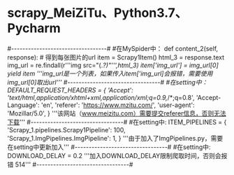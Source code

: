 # scrapy_MeiZiTu、Python3.7、Pycharm
#----------------------------------#
#在MySpider中：
    def content_2(self, response):
        # 得到每张图片的url
        item = Scrapy1Item()
        html_3 = response.text
        img_url = re.findall(r'''img src="(.*?)"''',html_3)
        item['img_url'] = img_url[0]
        yield item
        '''img_url是一个列表，如果传入item['img_url]会报错，需要使用img_url[0]取出url'''
#---------------------------------#
#在setting中：
DEFAULT_REQUEST_HEADERS = {
  'Accept': 'text/html,application/xhtml+xml,application/xml;q=0.9,*/*;q=0.8',
  'Accept-Language': 'en',
  'referer': 'https://www.mzitu.com/',
  'user-agent': 'Mozillar/5.0',
}
'''该网站（www.meizitu.com）需要提交referer信息，否则无法下载'''
#---------------------------------#
#在setting中:
ITEM_PIPELINES = {
   'Scrapy_1.pipelines.Scrapy1Pipeline': 100,
   'Scrapy_1.ImgPipelines.ImgPipeline': 1,
}
'''由于加入了ImgPipelines.py，需要在setting中更新加入'''
#---------------------------------#
#在setting中:
DOWNLOAD_DELAY = 0.2
'''加入DOWNLOAD_DELAY限制爬取时间，否则会报错 514'''
#---------------------------------#


